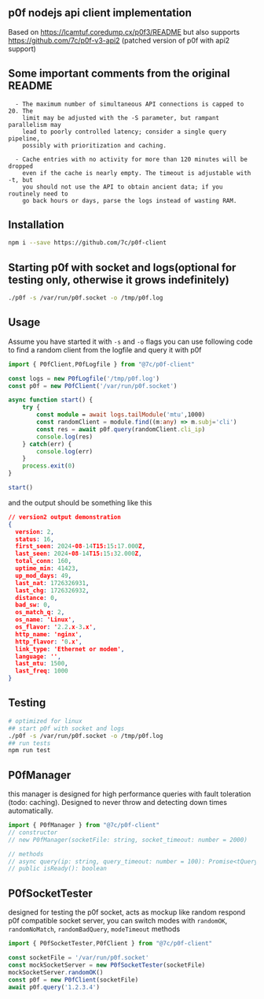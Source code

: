 ## p0f nodejs api client implementation
Based on https://lcamtuf.coredump.cx/p0f3/README but also supports https://github.com/7c/p0f-v3-api2 (patched version of p0f with api2 support)


## Some important comments from the original README
```
  - The maximum number of simultaneous API connections is capped to 20. The
    limit may be adjusted with the -S parameter, but rampant parallelism may
    lead to poorly controlled latency; consider a single query pipeline,
    possibly with prioritization and caching.

  - Cache entries with no activity for more than 120 minutes will be dropped
    even if the cache is nearly empty. The timeout is adjustable with -t, but
    you should not use the API to obtain ancient data; if you routinely need to
    go back hours or days, parse the logs instead of wasting RAM.
```

## Installation
```bash
npm i --save https://github.com/7c/p0f-client
```
## Starting p0f with socket and logs(optional for testing only, otherwise it grows indefinitely)
```bash
./p0f -s /var/run/p0f.socket -o /tmp/p0f.log
```

## Usage
Assume you have started it with `-s` and `-o` flags you can use following code to find a random client from the logfile and query it with p0f

```typescript
import { P0fClient,P0fLogfile } from "@7c/p0f-client"

const logs = new P0fLogfile('/tmp/p0f.log')
const p0f = new P0fClient('/var/run/p0f.socket')

async function start() {
    try {
        const module = await logs.tailModule('mtu',1000)
        const randomClient = module.find((m:any) => m.subj='cli')
        const res = await p0f.query(randomClient.cli_ip)
        console.log(res)
    } catch(err) {
        console.log(err)
    }
    process.exit(0)
}

start()
```

and the output should be something like this
```json
// version2 output demonstration
{
  version: 2,
  status: 16,
  first_seen: 2024-08-14T15:15:17.000Z,
  last_seen: 2024-08-14T15:15:32.000Z,
  total_conn: 160,
  uptime_min: 41423,
  up_mod_days: 49,
  last_nat: 1726326931,
  last_chg: 1726326932,
  distance: 0,
  bad_sw: 0,
  os_match_q: 2,
  os_name: 'Linux',
  os_flavor: '2.2.x-3.x',
  http_name: 'nginx',
  http_flavor: '0.x',
  link_type: 'Ethernet or modem',
  language: '',
  last_mtu: 1500,
  last_freq: 1000
}
```


## Testing
```bash
# optimized for linux
## start p0f with socket and logs
./p0f -s /var/run/p0f.socket -o /tmp/p0f.log
## run tests
npm run test
```

## P0fManager
this manager is designed for high performance queries with fault toleration (todo: caching). Designed to never throw and detecting down times automatically.
```typescript
import { P0fManager } from "@7c/p0f-client"
// constructor
// new P0fManager(socketFile: string, socket_timeout: number = 2000)

// methods
// async query(ip: string, query_timeout: number = 100): Promise<tQueryResponse | string | null>
// public isReady(): boolean
```

## P0fSocketTester
designed for testing the p0f socket, acts as mockup like random respond p0f compatible socket server, you can switch modes with `randomOK`, `randomNoMatch`, `randomBadQuery`, `modeTimeout` methods

```typescript
import { P0fSocketTester,P0fClient } from "@7c/p0f-client"

const socketFile = '/var/run/p0f.socket'
const mockSocketServer = new P0fSocketTester(socketFile)
mockSocketServer.randomOK()
const p0f = new P0fClient(socketFile)
await p0f.query('1.2.3.4')
```